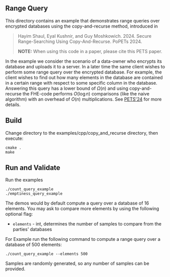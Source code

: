 ## Range Query

This directory contains an example that demonstrates range queries over encrypted databases using the copy-and-recurse method, introduced in
> Hayim Shaul, Eyal Kushnir, and Guy Moshkowich. 2024. Secure Range-Searching Using Copy-And-Recurse. PoPETs 2024. 
>
> **NOTE:** When using this code in a paper, please cite this PETS paper.

In the example we consider the scenario of a data-owner who encrypts its database and uploads it to a server. In a later time the same client wishes to perform some range query over the encrypted database. For example, the client wishes to find out how many elements in the database are contained in a certain range with respect to some specific column in the database. Answering this query has a lower bound of $\Omega(n)$ and using copy-and-recurse the FHE-code performs $O(\log n)$ comparisons (like the naive algorithm) with an overhead of $O(n)$ multiplications. See [PETS'24](https://eprint.iacr.org/2023/983.pdf) for more details.

## Build
Change directory to the examples/cpp/copy_and_recurse directory, then execute:

    cmake .
    make

## Run and Validate
Run the examples 

    ./count_query_example 
    ./emptiness_query_example 

The demos would by default compute a query over a database of 16 elements. You may ask to compare more elements by using the following optional flag:

* `elements` - int, determines the number of samples to compare from the parties' databases

For Example run the following command to compute a range query over a database of 500 elements:

    ./count_query_example --elements 500

Samples are randomly generated, so any number of samples can be provided.
